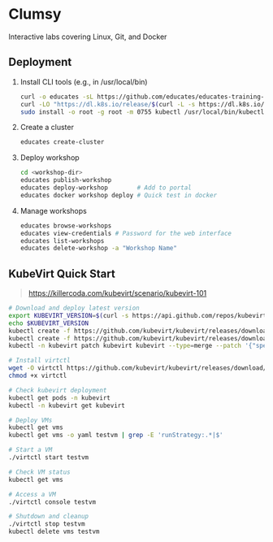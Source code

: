 # Clumsy

Interactive labs covering Linux, Git, and Docker

## Deployment

1. Install CLI tools (e.g., in /usr/local/bin)

    ```bash
    curl -o educates -sL https://github.com/educates/educates-training-platform/releases/latest/download/educates-linux-amd64 && chmod +x educates
    curl -LO "https://dl.k8s.io/release/$(curl -L -s https://dl.k8s.io/release/stable.txt)/bin/linux/amd64/kubectl"
    sudo install -o root -g root -m 0755 kubectl /usr/local/bin/kubectl
    ```

2. Create a cluster

    ```bash
    educates create-cluster
    ```

3. Deploy workshop

    ```bash
    cd <workshop-dir>
    educates publish-workshop
    educates deploy-workshop        # Add to portal
    educates docker workshop deploy # Quick test in docker
    ```

4. Manage workshops

    ```bash
    educates browse-workshops
    educates view-credentials # Password for the web interface
    educates list-workshops
    educates delete-workshop -a "Workshop Name"
    ```

## KubeVirt Quick Start

> <https://killercoda.com/kubevirt/scenario/kubevirt-101>

```bash
# Download and deploy latest version
export KUBEVIRT_VERSION=$(curl -s https://api.github.com/repos/kubevirt/kubevirt/releases/latest | jq -r .tag_name)
echo $KUBEVIRT_VERSION
kubectl create -f https://github.com/kubevirt/kubevirt/releases/download/${KUBEVIRT_VERSION}/kubevirt-operator.yaml
kubectl create -f https://github.com/kubevirt/kubevirt/releases/download/${KUBEVIRT_VERSION}/kubevirt-cr.yaml
kubectl -n kubevirt patch kubevirt kubevirt --type=merge --patch '{"spec":{"configuration":{"developerConfiguration":{"useEmulation":true}}}}'

# Install virtctl
wget -O virtctl https://github.com/kubevirt/kubevirt/releases/download/${KUBEVIRT_VERSION}/virtctl-${KUBEVIRT_VERSION}-linux-amd64
chmod +x virtctl

# Check kubevirt deployment
kubectl get pods -n kubevirt
kubectl -n kubevirt get kubevirt

# Deploy VMs
kubectl get vms
kubectl get vms -o yaml testvm | grep -E 'runStrategy:.*|$'

# Start a VM
./virtctl start testvm

# Check VM status
kubectl get vms

# Access a VM
./virtctl console testvm

# Shutdown and cleanup
./virtctl stop testvm
kubectl delete vms testvm
```
